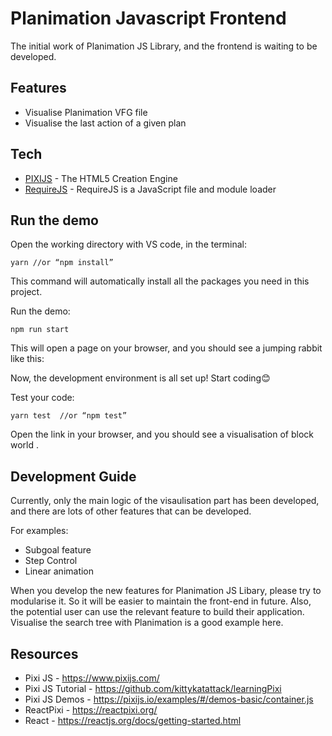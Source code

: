 # Planimation Javascript Frontend

The initial work of Planimation JS Library, and the frontend is waiting to be developed.  

## Features
- Visualise Planimation VFG file
- Visualise the last action of a given plan

## Tech

- [PIXIJS] - The HTML5 Creation Engine
- [RequireJS] - RequireJS is a JavaScript file and module loader

## Run the demo
Open the working directory with VS code, in the terminal:
```
yarn //or “npm install”
```
This command will automatically install all the packages you need in this project.

Run the demo:
```
npm run start
```
This will open a page on your browser, and you should see a jumping rabbit like this:

 

Now, the development environment is all set up! Start coding😊

Test your code:
```
yarn test  //or “npm test”
```
Open the link in your browser, and you should see a visualisation of block world .

## Development Guide
Currently, only the main logic of the visaulisation part has been developed, and there are lots of other features that can be developed.

For examples:
* Subgoal feature
* Step Control
* Linear animation

When you develop the new features for Planimation JS Libary, please try to modularise it. So it will be easier to maintain the front-end in future. Also, the potential user can use the relevant feature to build their application. Visualise the search tree with Planimation is a good example here.

## Resources
* Pixi JS - https://www.pixijs.com/
* Pixi JS Tutorial - https://github.com/kittykatattack/learningPixi
* Pixi JS Demos - https://pixijs.io/examples/#/demos-basic/container.js
* ReactPixi - https://reactpixi.org/
* React - https://reactjs.org/docs/getting-started.html

[PIXIJS]: <https://www.pixijs.com/>
[RequireJS]:<https://requirejs.org/>